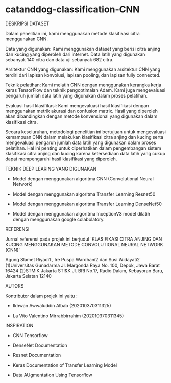 # catanddog-classification-CNN

DESKRIPSI DATASET

Dalam penelitian ini, kami menggunakan metode klasifikasi citra menggunakan CNN.

Data yang digunakan: Kami menggunakan dataset yang berisi citra anjing dan kucing yang diperoleh dari internet. Data latih yang digunakan sebanyak 140 citra dan data uji sebanyak 682 citra.

Arsitektur CNN yang digunakan: Kami menggunakan arsitektur CNN yang terdiri dari lapisan konvolusi, lapisan pooling, dan lapisan fully connected.

Teknik pelatihan: Kami melatih CNN dengan menggunakan kerangka kerja keras TensorFlow dan teknik pengoptimalan Adam. Kami juga mengevaluasi pengaruh jumlah data latih yang digunakan dalam proses pelatihan.

Evaluasi hasil klasifikasi: Kami mengevaluasi hasil klasifikasi dengan menggunakan metrik akurasi dan confusion matrix. Hasil yang diperoleh akan dibandingkan dengan metode konvensional yang digunakan dalam klasifikasi citra.

Secara keseluruhan, metodologi penelitian ini bertujuan untuk mengevaluasi kemampuan CNN dalam melakukan klasifikasi citra anjing dan kucing serta mengevaluasi pengaruh jumlah data latih yang digunakan dalam proses pelatihan. Hal ini penting untuk diperhatikan dalam pengembangan sistem klasifikasi citra anjing dan kucing karena ketersediaan data latih yang cukup dapat mempengaruhi hasil klasifikasi yang diperoleh.


TEKNIK DEEP LEARING YANG DIGUNAKAN

- Model dengan menggunakan algoritma CNN (Convolutional Neural Network)

- Model dengan menggunakan algoritma Transfer Learning Resnet50

- Model dengan menggunakan algoritma Transfer Learning DenseNet50

- Model dengan menggunakan algoritma InceptionV3 model dilatih dengan menggunakan google colabolatory.

REFERENSI

Jurnal referensi pada projek ini berjudul 'KLASIFIKASI CITRA ANJING DAN KUCING MENGGUNAKAN 
METODE CONVOLUTIONAL NEURAL NETWORK (CNN)'

Agung Slamet Riyadi1
, Ire Puspa Wardhani2 dan Susi Widayati2
(1)Universitas Gunadarma
Jl. Margonda Raya No. 100, Depok, Jawa Barat 16424
(2)STMIK Jakarta STI&K
Jl. BRI No.17, Radio Dalam, Kebayoran Baru, Jakarta Selatan 12140

AUTORS

Kontributor dalam projek ini yaitu :

- Ikhwan Awwaluddin Albab (202010370311325)

- La Vito Valentino Mirrabbirrahim (202010370311345)


INSPIRATION

- CNN Tensorflow

- DenseNet Documentation

- Resnet Documentation

- Keras Documentation of Transfer Learning Model

- Data AUgmentation Using Tensorflow
